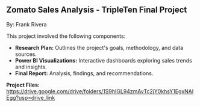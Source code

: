 ## Zomato Sales Analysis - TripleTen Final Project
By: Frank Rivera

This project involved the following components:

* **Research Plan:** Outlines the project's goals, methodology, and data sources.
* **Power BI Visualizations:** Interactive dashboards exploring sales trends and insights.
* **Final Report:**  Analysis, findings, and recommendations.

**Project Files:**  https://drive.google.com/drive/folders/1S9hIGL94zmAvTc2jY0khsY1EgxNAIEgg?usp=drive_link 
